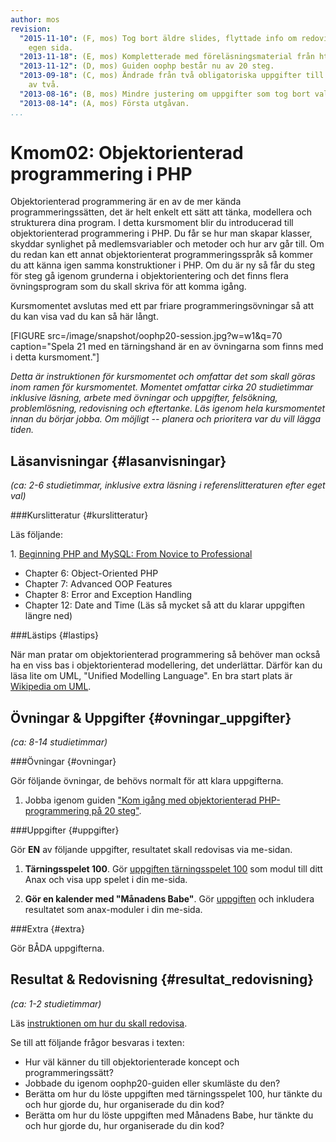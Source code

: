 ```yaml
---
author: mos
revision:
  "2015-11-10": (F, mos) Tog bort äldre slides, flyttade info om redovisning till
    egen sida.
  "2013-11-18": (E, mos) Kompletterade med föreläsningsmaterial från ht13.
  "2013-11-12": (D, mos) Guiden oophp består nu av 20 steg.
  "2013-09-18": (C, mos) Ändrade från två obligatoriska uppgifter till att välja en
    av två.
  "2013-08-16": (B, mos) Mindre justering om uppgifter som tog bort valbara krav.
  "2013-08-14": (A, mos) Första utgåvan.
...
```

Kmom02: Objektorienterad programmering i PHP
==================================

Objektorienterad programmering är en av de mer kända programmeringssätten, det är helt enkelt ett sätt att tänka, modellera och strukturera dina program. I detta kursmoment blir du introducerad till objektorienterad programmering i PHP. Du får se hur man skapar klasser, skyddar synlighet på medlemsvariabler och metoder och hur arv går till. Om du redan kan ett annat objektorienterat programmeringsspråk så kommer du att känna igen samma konstruktioner i PHP. Om du är ny så får du steg för steg gå igenom grunderna i objektorientering och det finns flera övningsprogram som du skall skriva för att komma igång.

Kursmomentet avslutas med ett par friare programmeringsövningar så att du kan visa vad du kan så här långt.

[FIGURE src=/image/snapshot/oophp20-session.jpg?w=w1&q=70 caption="Spela 21 med en tärningshand är en av övningarna som finns med i detta kursmoment."]

*Detta är instruktionen för kursmomentet och omfattar det som skall göras inom ramen för kursmomentet. Momentet omfattar cirka 20 studietimmar inklusive läsning, arbete med övningar och uppgifter, felsökning, problemlösning, redovisning och eftertanke. Läs igenom hela kursmomentet innan du börjar jobba. Om möjligt -- planera och prioritera var du vill lägga tiden.*



Läsanvisningar  {#lasanvisningar}
---------------------------------

*(ca: 2-6 studietimmar, inklusive extra läsning i referenslitteraturen efter eget val)*



###Kurslitteratur  {#kurslitteratur}

Läs följande:

1\. [Beginning PHP and MySQL: From Novice to Professional](kunskap/boken-beginning-php-and-mysql-from-novice-to-professional)

* Chapter 6: Object-Oriented PHP
* Chapter 7: Advanced OOP Features
* Chapter 8: Error and Exception Handling
* Chapter 12: Date and Time (Läs så mycket så att du klarar uppgiften längre ned)



###Lästips {#lastips}

När man pratar om objektorienterad programmering så behöver man också ha en viss bas i objektorienterad modellering, det underlättar. Därför kan du läsa lite om UML, "Unified Modelling Language". En bra start plats är [Wikipedia om UML](http://en.wikipedia.org/wiki/Unified_Modeling_Language).



Övningar & Uppgifter  {#ovningar_uppgifter}
-------------------------------------------

*(ca: 8-14 studietimmar)*


###Övningar {#ovningar}

Gör följande övningar, de behövs normalt för att klara uppgifterna. 

1. Jobba igenom guiden ["Kom igång med objektorienterad PHP-programmering på 20 steg"](kunskap/kom-i-gang-med-oophp-pa-20-steg).



###Uppgifter {#uppgifter}

Gör **EN** av följande uppgifter, resultatet skall redovisas via me-sidan.

1. **Tärningsspelet 100**. Gör [uppgiften tärningsspelet 100](uppgift/tarningsspelet-100) som modul till ditt Anax och visa upp spelet i din me-sida.

2. **Gör en kalender med "Månadens Babe"**. Gör [uppgiften](uppgift/manadskalender-for-manadens-babe) och inkludera resultatet som anax-moduler i din me-sida.



###Extra {#extra}

Gör BÅDA uppgifterna.

<!-- kanske drop-down-menyn -->



Resultat & Redovisning  {#resultat_redovisning}
-----------------------------------------------

*(ca: 1-2 studietimmar)*

Läs [instruktionen om hur du skall redovisa](oophp/redovisa).

Se till att följande frågor besvaras i texten:

* Hur väl känner du till objektorienterade koncept och programmeringssätt?
* Jobbade du igenom oophp20-guiden eller skumläste du den?
* Berätta om hur du löste uppgiften med tärningsspelet 100, hur tänkte du och hur gjorde du, hur organiserade du din kod?
* Berätta om hur du löste uppgiften med Månadens Babe, hur tänkte du och hur gjorde du, hur organiserade du din kod?




